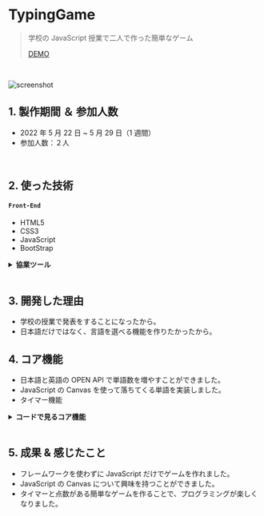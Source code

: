 # TypingGame

> 学校の JavaScript 授業で二人で作った簡単なゲーム
>
> [DEMO](https://bit.ly/3uxTy8u)

</br>

![screenshot](https://user-images.githubusercontent.com/80688093/170499309-cca2125e-aabe-4137-9c76-14412d7edb13.png)

## 1. 製作期間 ＆ 参加人数

- 2022 年 5 月 22 日 ~ 5 月 29 日（1 週間）
- 参加人数：２人

</br>

## 2. 使った技術

#### `Front-End`

- HTML5
- CSS3
- JavaScript
- BootStrap

<details>
	<summary><b>協業ツール</b></summary>

コミュニケーションツールは`Slack`と`kakaoTalk`を使い、効率的に働く環境でプロジェクトをすんなりと進めることができました。

</details>

</br>

## 3. 開発した理由

- 学校の授業で発表をすることになったから。
- 日本語だけではなく、言語を選べる機能を作りたかったから。
  </br>

## 4. コア機能

- 日本語と英語の OPEN API で単語数を増やすことができました。
- JavaScript の Canvas を使って落ちてくる単語を実装しました。
- タイマー機能

<details>
	<summary><b>コードで見るコア機能</b></summary>

### 4.1. 単語数

- **OPEN API からのデータ** :pushpin: [コード確認](https://github.com/hi1004/Typing-Game-App/blob/master/js/main.js#L118-L142)

### 4.2. Canvas

- **Canvas で単語を表示** :pushpin: [コード確認](https://github.com/hi1004/Typing-Game-App/blob/master/js/main.js#L234-L274)

### 4.3. タイマー

- **ゲーム終了までのタイマー** :pushpin: [コード確認](https://github.com/hi1004/Typing-Game-App/blob/master/js/main.js#L71-L102)
 </details> 
</br>

## 5. 成果 & 感じたこと

- フレームワークを使わずに JavaScript だけでゲームを作れました。
- JavaScript の Canvas について興味を持つことができました。
- タイマーと点数がある簡単なゲームを作ることで、プログラミングが楽しくなりました。
